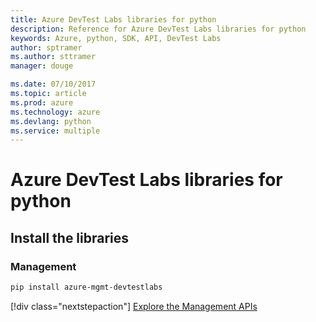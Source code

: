 ```yaml
---
title: Azure DevTest Labs libraries for python
description: Reference for Azure DevTest Labs libraries for python
keywords: Azure, python, SDK, API, DevTest Labs
author: sptramer
ms.author: sttramer
manager: douge

ms.date: 07/10/2017
ms.topic: article
ms.prod: azure
ms.technology: azure
ms.devlang: python
ms.service: multiple
---
```


# Azure DevTest Labs libraries for python

## Install the libraries


### Management

```bash
pip install azure-mgmt-devtestlabs
```
[!div class="nextstepaction"]
[Explore the Management APIs](/python/api/overview/azure/devtestlabs/managementlibrary)
